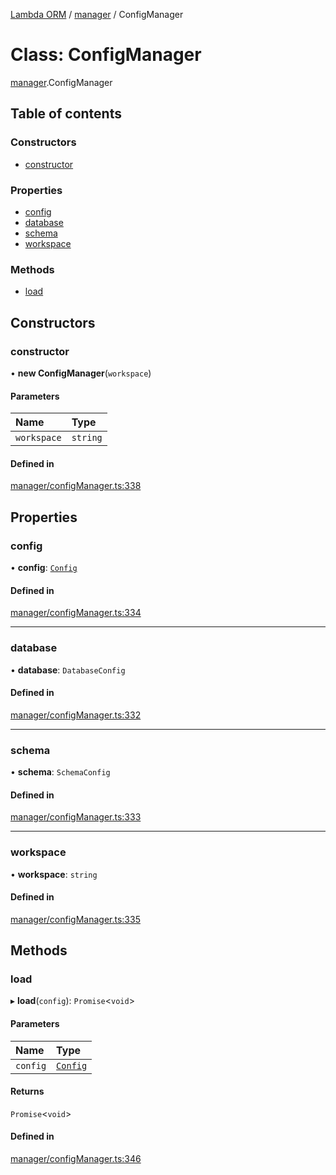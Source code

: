 [Lambda ORM](../README.md) / [manager](../modules/manager.md) / ConfigManager

# Class: ConfigManager

[manager](../modules/manager.md).ConfigManager

## Table of contents

### Constructors

- [constructor](manager.ConfigManager.md#constructor)

### Properties

- [config](manager.ConfigManager.md#config)
- [database](manager.ConfigManager.md#database)
- [schema](manager.ConfigManager.md#schema)
- [workspace](manager.ConfigManager.md#workspace)

### Methods

- [load](manager.ConfigManager.md#load)

## Constructors

### constructor

• **new ConfigManager**(`workspace`)

#### Parameters

| Name | Type |
| :------ | :------ |
| `workspace` | `string` |

#### Defined in

[manager/configManager.ts:338](https://github.com/FlavioLionelRita/lambda-orm/blob/5fe00b8/src/orm/manager/configManager.ts#L338)

## Properties

### config

• **config**: [`Config`](../interfaces/model.Config.md)

#### Defined in

[manager/configManager.ts:334](https://github.com/FlavioLionelRita/lambda-orm/blob/5fe00b8/src/orm/manager/configManager.ts#L334)

___

### database

• **database**: `DatabaseConfig`

#### Defined in

[manager/configManager.ts:332](https://github.com/FlavioLionelRita/lambda-orm/blob/5fe00b8/src/orm/manager/configManager.ts#L332)

___

### schema

• **schema**: `SchemaConfig`

#### Defined in

[manager/configManager.ts:333](https://github.com/FlavioLionelRita/lambda-orm/blob/5fe00b8/src/orm/manager/configManager.ts#L333)

___

### workspace

• **workspace**: `string`

#### Defined in

[manager/configManager.ts:335](https://github.com/FlavioLionelRita/lambda-orm/blob/5fe00b8/src/orm/manager/configManager.ts#L335)

## Methods

### load

▸ **load**(`config`): `Promise`<`void`\>

#### Parameters

| Name | Type |
| :------ | :------ |
| `config` | [`Config`](../interfaces/model.Config.md) |

#### Returns

`Promise`<`void`\>

#### Defined in

[manager/configManager.ts:346](https://github.com/FlavioLionelRita/lambda-orm/blob/5fe00b8/src/orm/manager/configManager.ts#L346)

